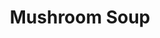 ---
title: Mushroom Soup
metadata:
  course: Main
  title: Mushroom Soup
  servings: '6'
ingredients:
- name: coconut milk
  amount: 400ml
- name: red lentils
  amount: 200 g
- name: onion
  amount: '1'
- name: garlic cloves
  amount: '4'
- name: mixed herbs
  amount: some
- name: stock
  amount: 1500 ml
- name: diced mushrooms
  amount: 400 g
cookware:
- name: pressure cooker
- name: mixing bowl
- name: soup blender
steps:
- description: Dice the garlic cloves and onion.
- description: Put the pressure cooker on browning mode and cook the onion and garlic
    until they're soft.
- description: Add the diced mushrooms, red lentils, coconut milk, stock and mixed
    herbs to the pot and pressure cook for 10 minutes.
- description: Pour out into a mixing bowl and leave until it cools a little.
- description: Use a soup blender to blend into a smooth soup.

---